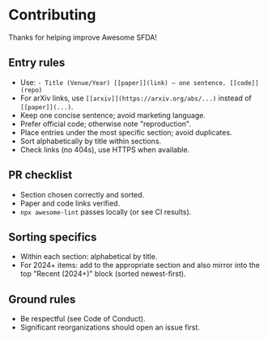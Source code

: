 # Contributing

Thanks for helping improve Awesome SFDA!

## Entry rules
- Use: `- Title (Venue/Year) [[paper]](link) — one sentence. [[code]](repo)`
- For arXiv links, use `[[arxiv]](https://arxiv.org/abs/...)` instead of `[[paper]](...)`.
- Keep one concise sentence; avoid marketing language.
- Prefer official code; otherwise note "reproduction".
- Place entries under the most specific section; avoid duplicates.
- Sort alphabetically by title within sections.
- Check links (no 404s), use HTTPS when available.

## PR checklist
- Section chosen correctly and sorted.
- Paper and code links verified.
- `npx awesome-lint` passes locally (or see CI results).

## Sorting specifics
- Within each section: alphabetical by title.
- For 2024+ items: add to the appropriate section and also mirror into the top "Recent (2024+)" block (sorted newest-first).

## Ground rules
- Be respectful (see Code of Conduct).
- Significant reorganizations should open an issue first.

